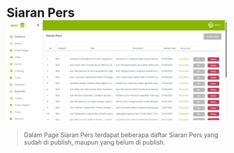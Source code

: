 # Siaran Pers ![](siaran_pers_cms.png)

> Dalam Page Siaran Pers terdapat beberapa daftar Siaran Pers yang sudah di publish, maupun yang belum di publish.